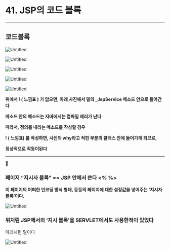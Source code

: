 # 41. JSP의 코드 블록

---

## 코드블록

![Untitled](41%20JSP%E1%84%8B%E1%85%B4%20%E1%84%8F%2089fa9/Untitled.png)

![Untitled](41%20JSP%E1%84%8B%E1%85%B4%20%E1%84%8F%2089fa9/Untitled%201.png)

![Untitled](41%20JSP%E1%84%8B%E1%85%B4%20%E1%84%8F%2089fa9/Untitled%202.png)

![Untitled](41%20JSP%E1%84%8B%E1%85%B4%20%E1%84%8F%2089fa9/Untitled%203.png)

![Untitled](41%20JSP%E1%84%8B%E1%85%B4%20%E1%84%8F%2089fa9/Untitled%204.png)

**위에서 ! ( 느낌표 ) 가 없으면,  아래 사진에서 밑의 _JspService 메소드 안으로 들어간다**

**메소드 안의 메소드는 자바에서는 컴파일 에러가 난다**

**따라서, 정의를 내리는 메소드를 작성할 경우**

**! ( 느낌표) 를 작성하면,  사진의 why라고 적힌 부분의 클래스 안에 들어가게 되므로,**

**정상적으로 작동이된다**

---

📌

### 페이지 “지시사 블록” == JSP 안에서 쓴다 <% %>

**이 페이지의 어떠한 인코딩 방식 형태, 등등의 페이지에 대한 설정값을 넣어주는 ‘지시자 블록’이다.**

![Untitled](41%20JSP%E1%84%8B%E1%85%B4%20%E1%84%8F%2089fa9/Untitled%205.png)

### 위처럼 JSP에서의 ‘지시 블록’을 SERVLET에서도 사용한적이 있었다

아래처럼 말이다

![Untitled](41%20JSP%E1%84%8B%E1%85%B4%20%E1%84%8F%2089fa9/Untitled%206.png)